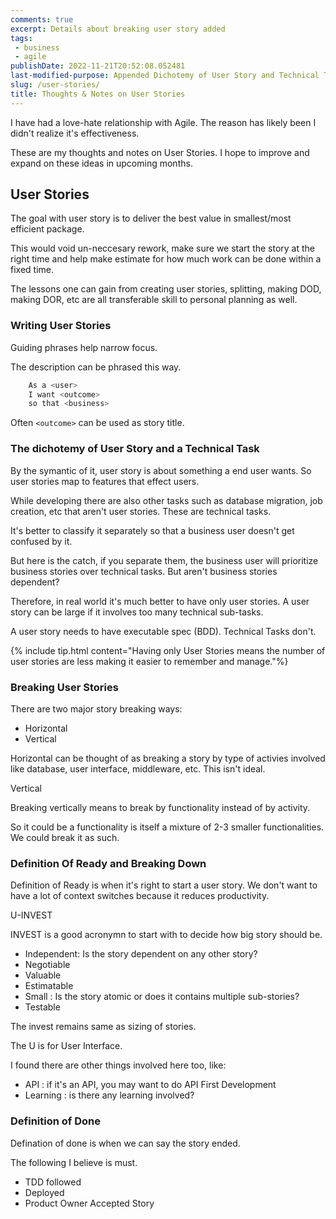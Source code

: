 ```yaml
---
comments: true
excerpt: Details about breaking user story added
tags:
 - business
 - agile
publishDate: 2022-11-21T20:52:08.052481
last-modified-purpose: Appended Dichotemy of User Story and Technical Tasks
slug: /user-stories/
title: Thoughts & Notes on User Stories
---
```


I have had a love-hate relationship with Agile. The reason has likely been I didn't realize it's effectiveness.

These are my thoughts and notes on User Stories. I hope to improve and expand on these ideas in upcoming months.

## User Stories

The goal with user story is to deliver the best value in smallest/most efficient package.

This would void un-neccesary rework, make sure we start the story at the right time and help make estimate for how much work can be done within a fixed time.

The lessons one can gain from creating user stories, splitting, making DOD, making DOR, etc are all transferable skill to personal planning as well.

### Writing User Stories

Guiding phrases help narrow focus.

The description can be phrased this way.

```java
    As a <user>
    I want <outcome>
    so that <business>
```

Often `<outcome>` can be used as story title.

### The dichotemy of User Story and a Technical Task

By the symantic of it, user story is about something a end user wants. So user stories map to features that effect users.

While developing there are also other tasks such as database migration, job creation, etc that aren't user stories. These are technical tasks.

It's better to classify it separately  so that a business user doesn't get confused by it.

But here is the catch, if you separate them, the business user will prioritize business stories over technical tasks. But aren't business stories dependent?

Therefore, in real world it's much better to have only user stories. A user story can be large if it involves too many technical sub-tasks.

A user story needs to have executable spec (BDD). Technical Tasks don't.

{% include tip.html content="Having only User Stories means the number of user stories are less making it easier to remember and manage."%}

### Breaking User Stories

There are two major story breaking ways:

- Horizontal
- Vertical

Horizontal can be thought of as breaking a story by type of activies involved like database, user interface, middleware, etc. This isn't ideal.

Vertical

Breaking vertically means to break by functionality instead of by activity.

So it could be a functionality is itself a mixture of 2-3 smaller functionalities. We could break it as such.

### Definition Of Ready and Breaking Down

Definition of Ready is when it's right to start a user story. We don't want to have a lot of context switches because it reduces productivity.

U-INVEST

INVEST is a good acronymn to start with to decide how big story should be.

- Independent: Is the story dependent on any other story?
- Negotiable
- Valuable
- Estimatable
- Small : Is the story atomic or does it contains multiple sub-stories?
- Testable

The invest remains same as sizing of stories.

The U is for User Interface.

I found there are other things involved here too, like:

- API : if it's an API, you may want to do API First Development
- Learning : is there any learning involved?

### Definition of Done

Defination of done is when we can say the story ended.

The following I believe is must.

- TDD followed
- Deployed
- Product Owner Accepted Story
